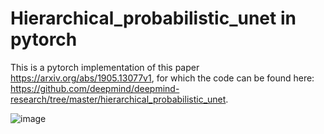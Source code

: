 # Hierarchical_probabilistic_unet in pytorch
This is a pytorch implementation of this paper https://arxiv.org/abs/1905.13077v1, for which the code can be found here: https://github.com/deepmind/deepmind-research/tree/master/hierarchical_probabilistic_unet. 


![image](https://user-images.githubusercontent.com/39476706/191151328-7f92dc8b-7e08-425e-bf20-6628d59db90e.png)

